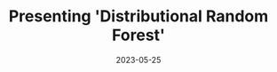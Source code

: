 ---
title: "Presenting 'Distributional Random Forest' "
collection: talks
type: "Invited Talk"
permalink: /talks/2013-03-01-tutorial-1
venue: "Sorbonne University"
date: 2023-05-25
location: "Paris, France"
---